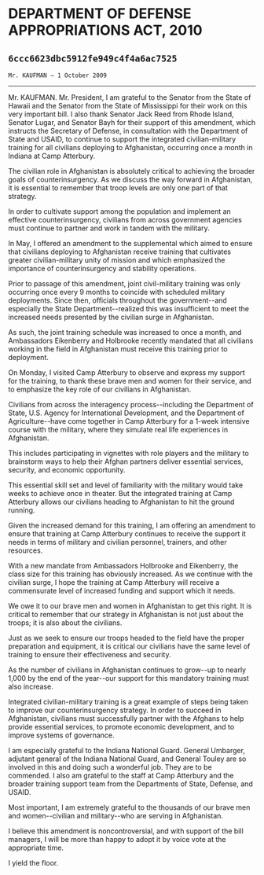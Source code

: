 # DEPARTMENT OF DEFENSE APPROPRIATIONS ACT, 2010
## `6ccc6623dbc5912fe949c4f4a6ac7525`
`Mr. KAUFMAN — 1 October 2009`

---


Mr. KAUFMAN. Mr. President, I am grateful to the Senator from the 
State of Hawaii and the Senator from the State of Mississippi for their 
work on this very important bill. I also thank Senator Jack Reed from 
Rhode Island, Senator Lugar, and Senator Bayh for their support of this 
amendment, which instructs the Secretary of Defense, in consultation 
with the Department of State and USAID, to continue to support the 
integrated civilian-military training for all civilians deploying to 
Afghanistan, occurring once a month in Indiana at Camp Atterbury.

The civilian role in Afghanistan is absolutely critical to achieving 
the broader goals of counterinsurgency. As we discuss the way forward 
in Afghanistan, it is essential to remember that troop levels are only 
one part of that strategy.

In order to cultivate support among the population and implement an 
effective counterinsurgency, civilians from across government agencies 
must continue to partner and work in tandem with the military.

In May, I offered an amendment to the supplemental which aimed to 
ensure that civilians deploying to Afghanistan receive training that 
cultivates greater civilian-military unity of mission and which 
emphasized the importance of counterinsurgency and stability 
operations.

Prior to passage of this amendment, joint civil-military training was 
only occurring once every 9 months to coincide with scheduled military 
deployments. Since then, officials throughout the government--and 
especially the State Department--realized this was insufficient to meet 
the increased needs presented by the civilian surge in Afghanistan.

As such, the joint training schedule was increased to once a month, 
and Ambassadors Eikenberry and Holbrooke recently mandated that all 
civilians working in the field in Afghanistan must receive this 
training prior to deployment.

On Monday, I visited Camp Atterbury to observe and express my support 
for the training, to thank these brave men and women for their service, 
and to emphasize the key role of our civilians in Afghanistan.

Civilians from across the interagency process--including the 
Department of State, U.S. Agency for International Development, and the 
Department of Agriculture--have come together in Camp Atterbury for a 
1-week intensive course with the military, where they simulate real 
life experiences in Afghanistan.

This includes participating in vignettes with role players and the 
military to brainstorm ways to help their Afghan partners deliver 
essential services, security, and economic opportunity.

This essential skill set and level of familiarity with the military 
would take weeks to achieve once in theater. But the integrated 
training at Camp Atterbury allows our civilians heading to Afghanistan 
to hit the ground running.

Given the increased demand for this training, I am offering an 
amendment to ensure that training at Camp Atterbury continues to 
receive the support it needs in terms of military and civilian 
personnel, trainers, and other resources.

With a new mandate from Ambassadors Holbrooke and Eikenberry, the 
class size for this training has obviously increased. As we continue 
with the civilian surge, I hope the training at Camp Atterbury will 
receive a commensurate level of increased funding and support which it 
needs.

We owe it to our brave men and women in Afghanistan to get this 
right. It is critical to remember that our strategy in Afghanistan is 
not just about the troops; it is also about the civilians.

Just as we seek to ensure our troops headed to the field have the 
proper preparation and equipment, it is critical our civilians have the 
same level of training to ensure their effectiveness and security.

As the number of civilians in Afghanistan continues to grow--up to 
nearly 1,000 by the end of the year--our support for this mandatory 
training must also increase.

Integrated civilian-military training is a great example of steps 
being taken to improve our counterinsurgency strategy. In order to 
succeed in Afghanistan, civilians must successfully partner with the 
Afghans to help provide essential services, to promote economic 
development, and to improve systems of governance.

I am especially grateful to the Indiana National Guard. General 
Umbarger, adjutant general of the Indiana National Guard, and General 
Touley are so involved in this and doing such a wonderful job. They are 
to be commended. I also am grateful to the staff at Camp Atterbury and 
the broader training support team from the Departments of State, 
Defense, and USAID.

Most important, I am extremely grateful to the thousands of our brave 
men and women--civilian and military--who are serving in Afghanistan.

I believe this amendment is noncontroversial, and with support of the 
bill managers, I will be more than happy to adopt it by voice vote at 
the appropriate time.

I yield the floor.